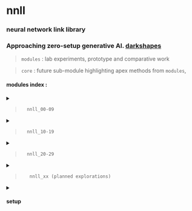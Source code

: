 # nnll

### neural network link library

### Approaching zero-setup generative AI. [darkshapes](https://github.com/darkshapes/)

> `modules` : lab experiments, prototype and comparative work

> `core` : future sub-module highlighting apex methods from `modules`,


#### modules index :

<details><summary>

> `  nnll_00-09`
</summary>

> [nnll 00 - lambda-condensed nested dict traversal](https://github.com/darkshapes/nnll/blob/main/modules/nnll_00/src.py#L29)<br>
> [nnll 01 - lambda-condensed nested dict traversal:](https://github.com/darkshapes/nnll/blob/main/modules/nnll_01/src.py#L8)<br>
> [nnll 02 - recursive nested dict crawl](https://github.com/darkshapes/nnll/blob/main/modules/nnll_02/src.py#L76)<br>
> [nnll 03 - basic nested dict comparison](https://github.com/darkshapes/nnll/blob/main/modules/nnll_03/src.py#L19)<br>
> [nnll 04 - loading safetensors](https://github.com/darkshapes/nnll/blob/main/modules/nnll_04/src.py#L5)<br>
> [nnll 05 - loading gguf](https://github.com/darkshapes/nnll/blob/main/modules/nnll_05/src.py#L2)<br>
> [nnll 06 - dict crawler](https://github.com/darkshapes/nnll/blob/main/modules/nnll_06/src.py#L14)<br>
> [nnll 07 - nn id system](https://github.com/darkshapes/nnll/blob/main/modules/nnll_07/src.py#L2)<br>
> [nnll 08 - seed methods](https://github.com/darkshapes/nnll/blob/main/modules/nnll_08/src.py#L2)<br>
> [nnll 09 - token encoder type 1](https://github.com/darkshapes/nnll/modules/nnll_09/src.py#L12)<br>

</details>

<details><summary>

> `  nnll_10-19`

</summary>

> [nnll 10 - minimal diffusers sdxl inference (incomplete)](https://github.com/darkshapes/nnll/blob/main/modules/nnll_10/src.py#L15)<br>
> [nnll 11 - pipe constructor](https://github.com/darkshapes/nnll/blob/main/modules/nnll_11/src.py#L93)<br>
> [nnll 12 -  (incomplete) iterative text encoder initialization](https://github.com/darkshapes/nnll/blob/main/modules/nnll_12/src.py#L5)<br>
> [nnll 13 - system capability agent (incomplete)](https://github.com/darkshapes/nnll/blob/main/modules/nnll_13/src.py#L1)<br>
> [nnll 14 - iterative gpu check](https://github.com/darkshapes/nnll/blob/main/modules/nnll_14/src.py#L7)<br>
> [nnll 15 - dynamic iterative gpu check (incomplete)](https://github.com/darkshapes/nnll/blob/main/modules/nnll_15/src.py#L24)<br>
> [nnll 16 - scalable, modular gpu device class system (incomplete)](https://github.com/darkshapes/nnll/blob/main/modules/nnll_16/src.py#L6)<br>
> [nnll 17 - example device classes for nll_16 (incomplete)](https://github.com/darkshapes/nnll/blob/main/modules/nnll_17/src.py#L4)<br>
> [nnll 18 - alternate token encoder for extra prompt length](https://github.com/darkshapes/nnll/blob/main/modules/nnll_18/src.py#L5)<br>
> [nnll 19 - study of `spandrel`](https://github.com/darkshapes/nnll/blob/x/dev/modules/nnll_19/study.py#L5)<br>

</details>

<details><summary>

> `  nnll_20-29`

</summary>

> [nnll 20 - minimal diffusers flux inference (incomplete)](https://github.com/darkshapes/nnll/blob/x/dev/modules/nnll_20/src.py#L8)<br>
> [nnll 21 - simple symlink routine](https://github.com/darkshapes/nnll/blob/x/dev/modules/nnll_21/src.py#L5)<br>
> [nnll 22 - diffusers symlink routine derived from nnll_19 abstraction](https://github.com/darkshapes/nnll/blob/x/dev/modules/nnll_22/src.py#L5)<br>

</details>

<details><summary>

> `   nnll_xx (planned explorations)`

</summary>

> [nnll xx - token encoder type 3]<br>
> [nnll xx - prototype token sculptor revisiting nnll 08]<br>
> [nnll xx - alternate methods of torch.no_grad inference]<br>
> [nnll xx - modular variable autoencoder component]<br>
> [nnll xx - output image formatting]<br>
> [nnll xx - metadata encoding method 1/comparison]<br>
> [nnll xx - self-embedding hash/snapshots]<br>
> ...

</details>


<details><summary>

#### setup

</summary>

###### create virtual environment
> ```
> py -3.12 -m venv .venv_nnll
> ``` -->

###### activate (windows)
> ```
> Set-ExecutionPolicy Bypass -Scope Process -Force; .venv_nnll\Scripts\Activate.ps1
> ```

###### activate( linux | macos)
> ```
> .venv_nnll\bin\activate
> ```

###### upgrade pip
> ```
> python -m pip install --upgrade pip
> ```

###### install torch (nvidia/cuda device)
> ```
> pip install torch==2.3.1+cu121 torchvision torchaudio xformers --index-url https://download.pytorch.org/whl/cu121
> ```

###### install torch (apple/mps device)
> ```
> pip install torch torchvision torchaudio xformers flash-attn
> ```

###### clone repo
> ```
> git clone https://github.com/darkshapes/mull.git
> ```

###### add environment variables (windows)
>
> $env:HF_HUB_OFFLINE = "True"; $env:DISABLE_TELEMETRY = "YES"; $env:GIT_LFS_SKIP_SMUDGE = "1"
>

###### add environment variables (linux/macos)
>
> export HF_HUB_OFFLINE=True && export DISABLE_TELEMETRY=YES && export GIT_LFS_SKIP_SMUDGE=1
>

##### clone metadata
> ```
> git clone https://huggingface.co/exdysa/metadata nnll/metadata
> ```

</details>